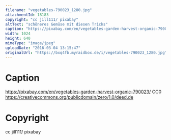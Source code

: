 ```yaml
---
filename: "vegetables-790023_1280.jpg"
attachmentId: 18183
copyright: "cc jill111/ pixabay"
altText: "schöneres Gemüse mit diesen Tricks"
caption: "https://pixabay.com/en/vegetables-garden-harvest-organic-790023/\nCC0\nhttps://creativecommons.org/publicdomain/zero/1.0/deed.de"
width: 1024
height: 640
mimeType: "image/jpeg"
uploadDate: "2016-03-04 13:15:47"
originalUrl: "https://bxq4fb.myraidbox.de/i/vegetables-790023_1280.jpg"
---
```


# Caption

https://pixabay.com/en/vegetables-garden-harvest-organic-790023/
CC0
https://creativecommons.org/publicdomain/zero/1.0/deed.de

# Copyright

cc jill111/ pixabay
